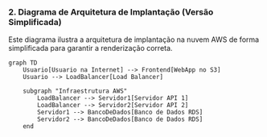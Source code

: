 ### 2. Diagrama de Arquitetura de Implantação (Versão Simplificada)

Este diagrama ilustra a arquitetura de implantação na nuvem AWS de forma simplificada para garantir a renderização correta.

```mermaid
graph TD
    Usuario[Usuario na Internet] --> Frontend[WebApp no S3]
    Usuario --> LoadBalancer[Load Balancer]

    subgraph "Infraestrutura AWS"
        LoadBalancer --> Servidor1[Servidor API 1]
        LoadBalancer --> Servidor2[Servidor API 2]
        Servidor1 --> BancoDeDados[Banco de Dados RDS]
        Servidor2 --> BancoDeDados[Banco de Dados RDS]
    end
